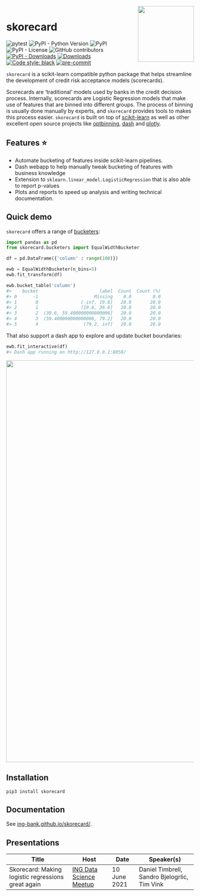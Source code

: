 <img src="https://github.com/ing-bank/skorecard/raw/main/docs/assets/img/skorecard_logo.svg" width="150" align="right">

# skorecard

<!-- ![pytest](https://github.com/ing-bank/skorecard/workflows/Release/badge.svg) -->
![pytest](https://github.com/ing-bank/skorecard/workflows/Development/badge.svg)
![PyPI - Python Version](https://img.shields.io/pypi/pyversions/skorecard)
![PyPI](https://img.shields.io/pypi/v/skorecard)
![PyPI - License](https://img.shields.io/pypi/l/skorecard)
![GitHub contributors](https://img.shields.io/github/contributors/ing-bank/skorecard)
[![PyPI - Downloads](https://img.shields.io/pypi/dm/skorecard)](#)
[![Downloads](https://pepy.tech/badge/skorecard)](https://pepy.tech/project/skorecard)
[![Code style: black](https://img.shields.io/badge/code%20style-black-000000.svg)](https://github.com/psf/black)
[![pre-commit](https://img.shields.io/badge/pre--commit-enabled-brightgreen?logo=pre-commit&logoColor=white)](https://github.com/pre-commit/pre-commit)

`skorecard` is a scikit-learn compatible python package that helps streamline the development of credit risk acceptance models (scorecards).

Scorecards are ‘traditional’ models used by banks in the credit decision process. Internally, scorecards are Logistic Regression models that make use of features that are binned into different groups. The process of binning is usually done manually by experts, and `skorecard` provides tools to makes this process easier. `skorecard` is built on top of [scikit-learn](https://pypi.org/project/scikit-learn/) as well as other excellent open source projects like [optbinning](https://pypi.org/project/optbinning/), [dash](https://pypi.org/project/dash/) and [plotly](https://pypi.org/project/plotly/).

## Features ⭐

- Automate bucketing of features inside scikit-learn pipelines.
- Dash webapp to help manually tweak bucketing of features with business knowledge
- Extension to `sklearn.linear_model.LogisticRegression` that is also able to report p-values
- Plots and reports to speed up analysis and writing technical documentation.

## Quick demo

`skorecard` offers a range of [bucketers](https://ing-bank.github.io/skorecard/api/bucketers/OptimalBucketer/):

```python
import pandas as pd
from skorecard.bucketers import EqualWidthBucketer

df = pd.DataFrame({'column' : range(100)})

ewb = EqualWidthBucketer(n_bins=5)
ewb.fit_transform(df)

ewb.bucket_table('column')
#>    bucket                       label  Count  Count (%)
#> 0      -1                     Missing    0.0        0.0
#> 1       0                (-inf, 19.8]   20.0       20.0
#> 2       1                (19.8, 39.6]   20.0       20.0
#> 3       2  (39.6, 59.400000000000006]   20.0       20.0
#> 4       3  (59.400000000000006, 79.2]   20.0       20.0
#> 5       4                 (79.2, inf]   20.0       20.0
```

That also support a dash app to explore and update bucket boundaries:

```python
ewb.fit_interactive(df)
#> Dash app running on http://127.0.0.1:8050/
```
<img src="https://github.com/ing-bank/skorecard/blob/main/docs/assets/img/dash_app_unsupervised_bucketer.png" width="1080">

## Installation

```shell
pip3 install skorecard
```

## Documentation

See [ing-bank.github.io/skorecard/](https://ing-bank.github.io/skorecard/).

## Presentations

| Title                                              | Host                    | Date         | Speaker(s)                                   |
|----------------------------------------------------|-------------------------|--------------|----------------------------------------------|
| Skorecard: Making logistic regressions great again | [ING Data Science Meetup](https://www.youtube.com/watch?v=UR_1XZxEuCw) | 10 June 2021 | Daniel Timbrell, Sandro Bjelogrlic, Tim Vink |
